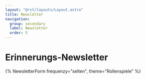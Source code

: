 ```yaml
---
layout: "@rst/layouts/Layout.astro"
title: Newsletter
navigation:
  group: secondary
  label: Newsletter
  order: 5
---
```


# Erinnerungs-Newsletter

{% NewsletterForm frequenzy="selten", theme="Rollenspiele" %}
